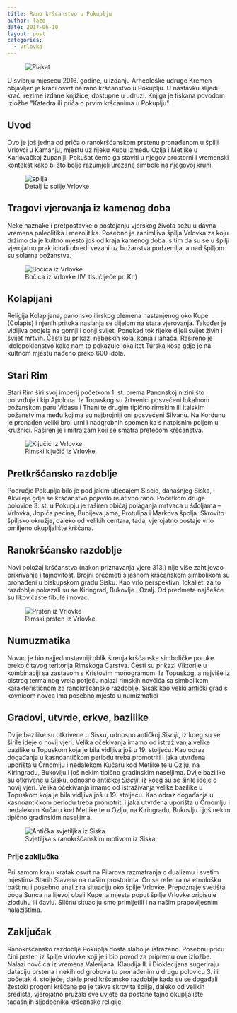 ```yaml
---
title: Rano kršćanstvo u Pokuplju 
author: lazo
date: 2017-06-10
layout: post
categories:
  - Vrlovka
---
```



<figure>
	<img src="img/2017-10-06-rano-krscanstvo-pokuplja/plakat.jpg" alt="Plakat"> 
	<figcaption></figcaption>
</figure>

U svibnju mjesecu 2016. godine, u izdanju Arheološke udruge Kremen objavljen je kraći osvrt na rano  kršćanstvo u Pokuplju. U nastavku slijedi kraći rezime izdane knjižice, dostupne u udruzi. Knjiga je tiskana povodom izložbe "Katedra ili priča o prvim kršćanima u Pokuplju".

## Uvod
Ovo je još jedna od priča o ranokršćanskom prstenu pronađenom u špilji Vrlovci u Kamanju, mjestu uz rijeku Kupu između Ozlja i Metlike u Karlovačkoj županiji. Pokušat ćemo ga staviti u njegov prostorni i vremenski kontekst kako bi što bolje razumjeli urezane simbole na njegovoj kruni. 

<figure>
	<img src="img/2017-10-06-rano-krscanstvo-pokuplja/spilja.jpg" alt="spilja"> 
	<figcaption>Detalj iz spilje Vrlovke</figcaption>
</figure>

## Tragovi vjerovanja iz kamenog doba
Neke naznake i pretpostavke o postojanju vjerskog života sežu u davna vremena paleolitika i mezolitika.  Posebno je zanimljiva špilja Vrlovka za koju držimo da je kultno mjesto još od kraja kamenog doba, s tim da su se u špilji vjerojatno prakticirali obredi vezani uz božanstva podzemlja, a nad špiljom su solarna božanstva. 

<figure>
	<img src="img/2017-10-06-rano-krscanstvo-pokuplja/bocica.jpg" alt="Bočica iz Vrlovke"> 
	<figcaption>Bočica iz Vrlovke (IV. tisućljeće pr. Kr.)</figcaption>
</figure>

## Kolapijani
Religija Kolapijana, panonsko ilirskog plemena nastanjenog oko Kupe (Colapis) i njenih pritoka naslanja se dijelom na stara vjerovanja. Također je vidljiva podjela na gornji i donji svijet. Ponekad tok rijeke dijeli svijet živih i svijet mrtvih. Česti su prikazI nebeskih kola, konja i jahača. Rašireno je idolopoklonstvo kako nam to pokazuje lokalitet Turska kosa gdje je na kultnom mjestu nađeno preko 600 idola.

## Stari Rim
Stari Rim širi svoj imperij početkom 1. st. prema Panonskoj nizini što  potvrđuje i kip Apolona. Iz Topuskog su žrtvenici posvećeni lokalnom božanskom paru Vidasu i Thani te drugim tipično rimskim ili italskim božanstvima među kojima su najbrojniji oni posvećeni Silvanu. Na Kordunu je pronađen veliki broj urni i nadgrobnih spomenika s natpisnim poljem u kružnici. Raširen je i mitraizam koji se smatra pretečom kršćanstva.

<figure>
	<img src="img/2017-10-06-rano-krscanstvo-pokuplja/kljuc.jpg" alt="Ključić iz Vrlovke"> 
	<figcaption>Rimski ključić iz Vrlovke.</figcaption>
</figure>

## Pretkršćansko razdoblje 
Područje Pokuplja bilo je pod jakim utjecajem Siscie, današnjeg Siska, i Akvileje gdje se kršćanstvo pojavilo relativno rano. Početkom druge polovice  3. st. u Pokupju je raširen običaj polaganja mrtvaca u šđoljama – Vrlovka, Jopića pećina, Bubijeva jama, Protulipa i Markova špolja.   Skrovito špiljsko okružje, daleko od velikih centara, tada, vjerojatno postaje vrlo omiljeno okupljalište kršćana. 

## Ranokršćansko razdoblje
Novi položaj kršćanstva (nakon priznavanja vjere 313.) nije više zahtijevao prikrivanje i tajnovitost. Brojni predmeti s jasnom kršćanskom simbolikom su pronađeni u biskupskom gradu Sisku. Kao vrlo perspektivni lokalieti za to razdoblje pokazali su se Kiringrad, Bukovlje i Ozalj. Od predmeta najčešće su likovičaste fibule i novac.

<figure>
	<img src="img/2017-10-06-rano-krscanstvo-pokuplja/prsten.jpg" alt="Prsten iz Vrlovke"> 
	<figcaption>Rimski prsten iz Vrlovke.</figcaption>
</figure>


## Numuzmatika
Novac je bio najjednostavniji oblik širenja kršćanske simboličke poruke preko čitavog teritorija Rimskoga Carstva. Česti su prikazi Viktorije u kombinaciji sa zastavom s Kristovim monogramom. Iz Topuskog, a najviše iz bistrog termalnog vrela potječu nalazi rimskih novčića sa simbolikom karakterističnom za ranokršćansko razdoblje. Sisak kao veliki antički grad  s kovnicom novca ima posebno mjesto u numizmatici

## Gradovi, utvrde, crkve, bazilike
Dvije bazilike su otkrivene u Sisku, odnosno antičkoj *Sisciji*, iz koeg su se širile ideje o novij vjeri. Velika očekivanja imamo od istraživanja velike bazilike u Topuskom koja je bila vidljiva još u 19. stoljeću. Kao odraz događanja u kasnoantičkom periodu treba promotriti i jaka utvrđena uporišta u Črnomlju i nedalekom Kučaru kod Metlike te u Ozlju, na Kiringradu, Bukovlju i još nekim tipično gradinskim naseljima.
Dvije bazilike su otkrivene u Sisku, odnosno antičkoj *Sisciji*, iz koeg su se širile ideje o novij vjeri. Velika očekivanja imamo od istraživanja velike bazilike u Topuskom koja je bila vidljiva još u 19. stoljeću. Kao odraz događanja u kasnoantičkom periodu treba promotriti i jaka utvrđena uporišta u Črnomlju i nedalekom Kučaru kod Metlike te u Ozlju, na Kiringradu, Bukovlju i još nekim tipično gradinskim naseljima.

<figure>
	<img src="img/2017-10-06-rano-krscanstvo-pokuplja/svjetiljka.jpg" alt="Antička svjetiljka iz Siska."> 
	<figcaption>Svjetiljka s ranokršćanskim motivom iz Siska.</figcaption>
</figure>

### Prije zaključka
Pri samom kraju kratak osvrt na Pilarova razmatranja o dualizmu i svetim mjestima Starih Slavena na našim prostorima. On se referira na etnološku baštinu i posebno analizira situaciju oko špilje Vrlovke. Prepoznaje svetišta boga Sunca na lijevoj obali Kupe, a mjesta poput špilje Vrlovke pripisuje zloduhu ili đavlu. Sličnu situaciju smo primijetili i na našim prapovijesnim nalazištima. 

## Zaključak
Ranokršćansko razdoblje Pokuplja dosta slabo je istraženo. Posebnu priču čini prsten iz špilje Vrlovke koji je i bio povod za pripremu ove izložbe. Nalazi novčića iz vremena Valerijana, Klaudija II. i Dioklecijana sugeriraju dataciju prstena i nekih od grobova tu pronađenim u drugu polovicu 3. ili početak 4. stoljeće, dakle pred kršćansko razdoblje kada su se događali žestoki progoni kršćana pa je takva skrovita špilja, daleko od velikih središta, vjerojatno pružala sve uvjete da postane tajno okupljalište tadašnjih sljedbenika kršćanske religije.

